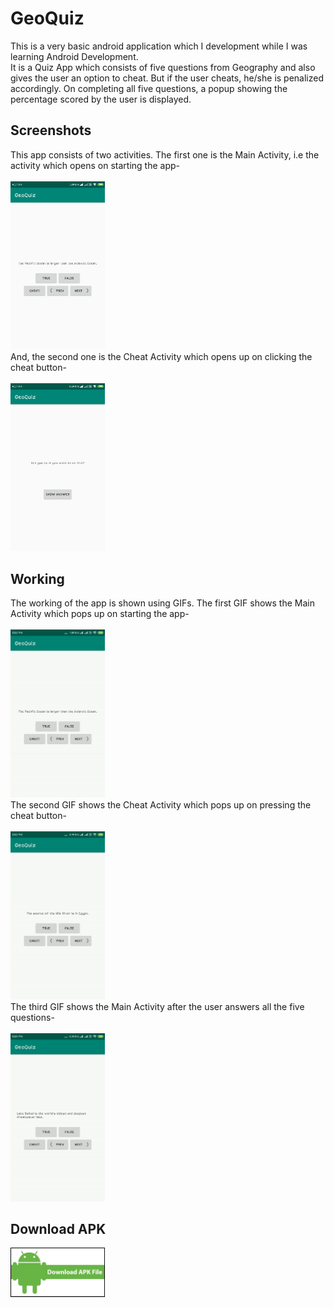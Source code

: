 # GeoQuiz
This is a very basic android application which I development while I was learning Android Development. <br/>
It is a Quiz App which consists of five questions from Geography and also gives the user an option to cheat. But if the user cheats, he/she is penalized accordingly. On completing all five questions, a popup showing the percentage scored by the user is displayed.
## Screenshots
This app consists of two activities. The first one is the Main Activity, i.e the activity which opens on starting the app-
<br/>
<br/>
<img src="Screenshots/QuizActivity.png" alt="QuizActivity" width="30%" height="auto">
<br/>
And, the second one is the Cheat Activity which opens up on clicking the cheat button-
<br/>
<br/>
<img src="Screenshots/CheatActivity.png" alt="CheatActivity" width="30%" height="auto">
<br/>
## Working
The working of the app is shown using GIFs. The first GIF shows the Main Activity which pops up on starting the app-
<br/>
<br/>
<img src="Screenshots/GIFs/QuizActivity.gif" alt="CheatActivity" width="30%" height="auto">
<br/>
The second GIF shows the Cheat Activity which pops up on pressing the cheat button-
<br/>
<br/>
<img src="Screenshots/GIFs/CheatActivity.gif" alt="CheatActivity" width="30%" height="auto">
<br/>
The third GIF shows the Main Activity after the user answers all the five questions-
<br/>
<br/>
<img src="Screenshots/GIFs/QuizActivity_Final.gif" alt="CheatActivity" width="30%" height="auto">
<br/>
## Download APK
<a href="https://www.dropbox.com/s/jkmivmlh9j3u326/GeoQuiz.apk?dl=0"><img src="Screenshots/download.png" alt="Download APK File" width="30%" height="auto"></a>
